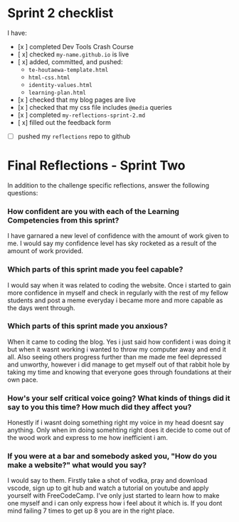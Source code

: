 # Sprint 2 checklist

I have:
- [x ] completed Dev Tools Crash Course
- [ x] checked `my-name.github.io` is live
- [ x] added, committed, and pushed:
    - `te-houtaewa-template.html`
    - `html-css.html`
    - `identity-values.html` 
    - `learning-plan.html` 
- [x ] checked that my blog pages are live
- [x ] checked that my css file includes `@media` queries
- [x ] completed `my-reflections-sprint-2.md`
- [ x] filled out the feedback form
- [ ] pushed my `reflections` repo to github



# Final Reflections - Sprint Two 

In addition to the challenge specific reflections, answer the following questions:

### How confident are you with each of the Learning Competencies from this sprint?

I have garnared a new level of confidence with the amount of work given to me. I would say my confidence level has sky rocketed as a result of the amount of work provided. 

### Which parts of this sprint made you feel capable?

I would say when it was related to coding the website. Once i started to gain more confidence in myself and check in regularly with the rest of my fellow students and post a meme everyday i became more and more capable as the days went through. 


### Which parts of this sprint made you anxious?

When it came to coding the blog. Yes i just said how confident i was doing it but when it wasnt working i wanted to throw my computer away and end it all. Also seeing others progress further than me made me feel depressed and unworthy, however i did manage to get myself out of that rabbit hole by taking my time and knowing that everyone goes through foundations at their own pace. 

### How's your self critical voice going? What kinds of things did it say to you this time? How much did they affect you?

Honestly if i wasnt doing something right my voice in my head doesnt say anything. Only when im doing somehting right does it decide to come out of the wood work and express to me how inefficient i am.

### If you were at a bar and somebody asked you, "How do you make a website?" what would you say?

I would say to them. Firstly take a shot of vodka, pray and download vscode, sign up to git hub and watch a tutorial on youtube and apply yourself with FreeCodeCamp. I've only just started to learn how to make one myself and i can only express how i feel about it which is. If you dont mind failing 7 times to get up 8 you are in the right place. 
